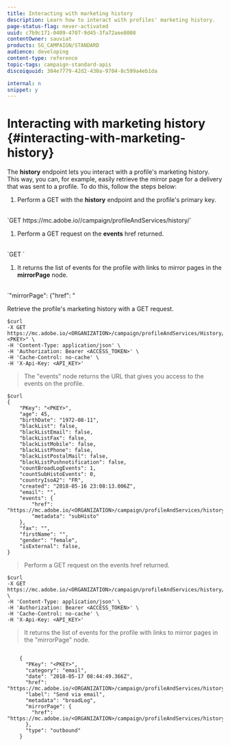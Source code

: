 ```yaml
---
title: Interacting with marketing history
description: Learn how to interact with profiles' marketing history.
page-status-flag: never-activated
uuid: c7b9c171-0409-4707-9d45-3fa72aee8008
contentOwner: sauviat
products: SG_CAMPAIGN/STANDARD
audience: developing
content-type: reference
topic-tags: campaign-standard-apis
discoiquuid: 304e7779-42d2-430a-9704-8c599a4eb1da

internal: n
snippet: y
---
```


# Interacting with marketing history {#interacting-with-marketing-history}

The **history** endpoint lets you interact with a profile's marketing history.
This way, you can, for example, easily retrieve the mirror page for a delivery that was sent to a profile. To do this, follow the steps below:

1. Perform a GET  with the **history** endpoint and the profile's primary key.
<br/>
`GET https://mc.adobe.io/<ORGANIZATION>/campaign/profileAndServices/history/<PROFILE_PKEY>`

1. Perform a GET request on the **events** href returned.
<br/>
`GET <EVENT_URL>`

1. It returns the list of events for the profile with links to mirror pages in the **mirrorPage** node.
<br/>
`"mirrorPage": {"href": "<MIRROR_PAGE_URL"}`

>Retrieve the profile's marketing history with a GET request.

```shell
$curl
-X GET https://mc.adobe.io/<ORGANIZATION>/campaign/profileAndServices/History/"<PKEY>" \
-H 'Content-Type: application/json' \
-H 'Authorization: Bearer <ACCESS_TOKEN>' \
-H 'Cache-Control: no-cache' \
-H 'X-Api-Key: <API_KEY>'
```

>The "events" node returns the URL that gives you access to the events on the profile.

```shell
$curl
{
    "PKey": "<PKEY>",
    "age": 45,
    "birthDate": "1972-08-11",
    "blackList": false,
    "blackListEmail": false,
    "blackListFax": false,
    "blackListMobile": false,
    "blackListPhone": false,
    "blackListPostalMail": false,
    "blackListPushnotification": false,
    "countBroadLogEvents": 1,
    "countSubHistoEvents": 0,
    "countryIsoA2": "FR",
    "created": "2018-05-16 23:08:13.006Z",
    "email": "",
    "events": {
        "href": "https://mc.adobe.io/<ORGANIZATION>/campaign/profileAndServices/history/<PKEY>/events/",
        "metadata": "subHisto"
    },
    "fax": "",
    "firstName": "",
    "gender": "female",
    "isExternal": false,
}
```

>Perform a GET request on the events href returned.

```shell
$curl
-X GET https://mc.adobe.io/<ORGANIZATION>/campaign/profileAndServices/history/<PKEY>/events \
-H 'Content-Type: application/json' \
-H 'Authorization: Bearer <ACCESS_TOKEN>' \
-H 'Cache-Control: no-cache' \
-H 'X-Api-Key: <API_KEY>'
```

>It returns the list of events for the profile with links to mirror pages in the "mirrorPage" node.

```shell

    {
      "PKey": "<PKEY>",
      "category": "email",
      "date": "2018-05-17 08:44:49.366Z",
      "href": "https://mc.adobe.io/<ORGANIZATION>/campaign/profileAndServices/history/<PKEY>/events/<PKEY>",
      "label": "Send via email",
      "metadata": "broadLog",
      "mirrorPage": {
        "href": "https://mc.adobe.io/<ORGANIZATION>/campaign/profileAndServices/history/<PKEY>/events/<PKEY>/mirrorPage/"
      },
      "type": "outbound"
    }
```
